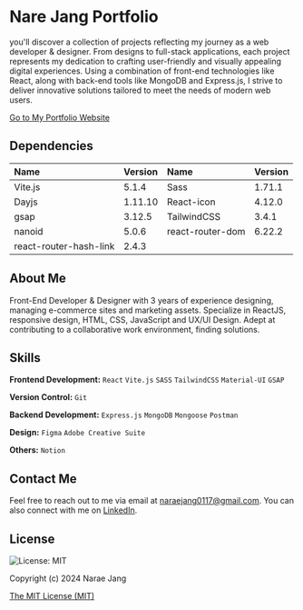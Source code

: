 # Nare Jang Portfolio

you'll discover a collection of projects reflecting my journey as a web developer & designer. From designs to full-stack applications, each project represents my dedication to crafting user-friendly and visually appealing digital experiences. Using a combination of front-end technologies like React, along with back-end tools like MongoDB and Express.js, I strive to deliver innovative solutions tailored to meet the needs of modern web users.

[Go to My Portfolio Website](www.naraejang.dev)

## Dependencies

| Name                   | Version | Name             | Version |
| :--------------------- | :------ | :--------------- | :------ |
| Vite.js                | 5.1.4   | Sass             | 1.71.1  |
| Dayjs                  | 1.11.10 | React-icon       | 4.12.0  |
| gsap                   | 3.12.5  | TailwindCSS      | 3.4.1   |
| nanoid                 | 5.0.6   | react-router-dom | 6.22.2  |
| react-router-hash-link | 2.4.3   |

## About Me

Front-End Developer & Designer with 3 years of experience designing, managing e-commerce sites and marketing assets. Specialize in ReactJS, responsive design, HTML, CSS, JavaScript and UX/UI Design. Adept at contributing to a collaborative work environment, finding solutions.

## Skills

**Frontend Development:** `React` `Vite.js` `SASS` `TailwindCSS` `Material-UI` `GSAP`

**Version Control:** `Git`

**Backend Development:** `Express.js` `MongoDB` `Mongoose` `Postman`

**Design:** `Figma` `Adobe Creative Suite`

**Others:** `Notion`

## Contact Me

Feel free to reach out to me via email at [naraejang0117@gmail.com](mailto:naraejang0117@gmail.com). You can also connect with me on [LinkedIn](https://www.linkedin.com/in/naraejang0117).

## License

![License: MIT](https://img.shields.io/badge/License-MIT-yellow.svg)

Copyright (c) 2024 Narae Jang

[The MIT License (MIT)](https://opensource.org/licenses/MIT)
